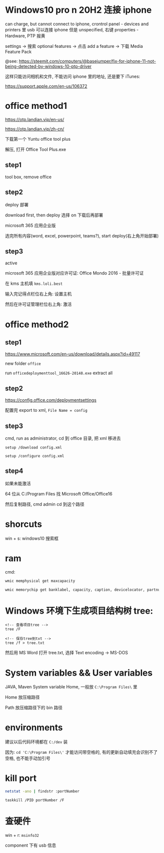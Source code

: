 # Windows10 pro n 20H2 连接 iphone

can charge, but cannot connect to iphone, crontrol panel - devices and printers 里 usb 可以连接 iphone 但是 unspecified, 右键 properties - Hardware, PTP 报黄

settings -> 搜索 optional features -> 点击 add a feature -> 下载 Media Feature Pack

@see: https://steemit.com/computers/@basejumper/fix-for-iphone-11-not-being-detected-by-windows-10-ptp-driver

这样只能访问相机和文件, 不能访问 iphone 里的地址, 还是要下 iTunes:

https://support.apple.com/en-us/106372

# office method1

https://otp.landian.vip/en-us/

https://otp.landian.vip/zh-cn/

下载第一个 Yuntu office tool plus

解压, 打开 Office Tool Plus.exe

## step1

tool box, remove office

## step2

deploy 部署

download first, then deploy 选择 on 下载后再部署

<!-- add product office 2021 volum -->

microsoft 365 应用企业版

选完所有内容(word, excel, powerpoint, teams?), start deploy(右上角开始部署)

## step3

active

<!-- install licenses 选 ltsc 2021 -->

microsoft 365 应用企业版对应许可证: Office Mondo 2016 - 批量许可证

在 kms 主机填 `kms.loli.best`

输入完记得点栏位右上角: 设置主机

然后在许可证管理栏位右上角: 激活

# office method2

## step1

https://www.microsoft.com/en-us/download/details.aspx?id=49117

new folder `office`

run `officedeploymenttool_16626-20148.exe` extract all

## step2

https://config.office.com/deploymentsettings

配置完 export to xml, `File Name = config`

## step3

cmd, run as administrator, cd 到 office 目录, 把 xml 移进去

`setup /download config.xml`

`setup /configure config.xml`

## step4

如果未能激活

64 位从 C:/Program Files 找 Microsoft Office/Office16

然后复制路径, cmd admin cd 到这个路径

# shorcuts

win + s: windows10 搜索框

# ram

cmd:

```bash
wmic memphysical get maxcapacity
```

```bash
wmic memorychip get banklabel, capacity, caption, devicelocator, partnumber
```

# Windows 环境下生成项目结构树 tree:

```console
<!-- 查看项目tree -->
tree /F

<!-- 保存tree到txt -->
tree /f > tree.txt
```

然后用 MS Word 打开 tree.txt, 选择 Text encoding -> MS-DOS

# System variables && User variables

JAVA, Maven System variable Home, 一般放 `C:\Program Files\` 里

Home 放压缩路径

Path 放压缩路径下的 bin 路径

# environments

建议以后代码环境都在 `C:/dev` 装

因为: `cd 'C:\Program Files\'` 才能访问带空格的, 有的更新自动填充会识别不了空格, 也不能手动加引号

# kill port

```bash
netstat -ano | findstr :portNumber

taskkill /PID portNumber /F
```

# 查硬件

win + r: `msinfo32`

component 下有 usb 信息
